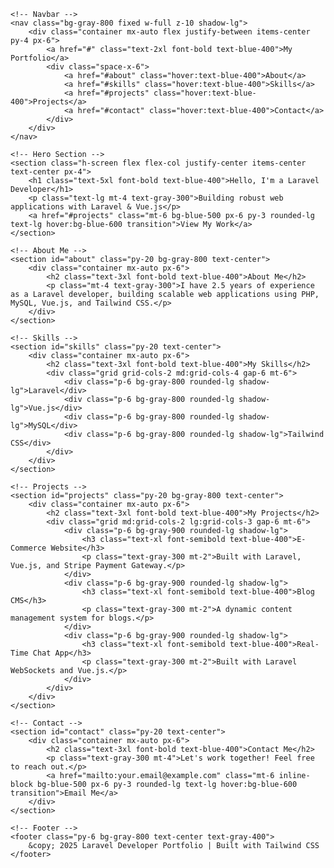 <html lang="en">
<head>
    <meta charset="UTF-8">
    <meta name="viewport" content="width=device-width, initial-scale=1.0">
    <title>Laravel Developer Portfolio</title>
    <script src="https://cdn.tailwindcss.com"></script>
    <style>
        html {
            scroll-behavior: smooth;
        }
    </style>
</head>
<body class="bg-gray-900 text-white">

    <!-- Navbar -->
    <nav class="bg-gray-800 fixed w-full z-10 shadow-lg">
        <div class="container mx-auto flex justify-between items-center py-4 px-6">
            <a href="#" class="text-2xl font-bold text-blue-400">My Portfolio</a>
            <div class="space-x-6">
                <a href="#about" class="hover:text-blue-400">About</a>
                <a href="#skills" class="hover:text-blue-400">Skills</a>
                <a href="#projects" class="hover:text-blue-400">Projects</a>
                <a href="#contact" class="hover:text-blue-400">Contact</a>
            </div>
        </div>
    </nav>

    <!-- Hero Section -->
    <section class="h-screen flex flex-col justify-center items-center text-center px-4">
        <h1 class="text-5xl font-bold text-blue-400">Hello, I'm a Laravel Developer</h1>
        <p class="text-lg mt-4 text-gray-300">Building robust web applications with Laravel & Vue.js</p>
        <a href="#projects" class="mt-6 bg-blue-500 px-6 py-3 rounded-lg text-lg hover:bg-blue-600 transition">View My Work</a>
    </section>

    <!-- About Me -->
    <section id="about" class="py-20 bg-gray-800 text-center">
        <div class="container mx-auto px-6">
            <h2 class="text-3xl font-bold text-blue-400">About Me</h2>
            <p class="mt-4 text-gray-300">I have 2.5 years of experience as a Laravel developer, building scalable web applications using PHP, MySQL, Vue.js, and Tailwind CSS.</p>
        </div>
    </section>

    <!-- Skills -->
    <section id="skills" class="py-20 text-center">
        <div class="container mx-auto px-6">
            <h2 class="text-3xl font-bold text-blue-400">My Skills</h2>
            <div class="grid grid-cols-2 md:grid-cols-4 gap-6 mt-6">
                <div class="p-6 bg-gray-800 rounded-lg shadow-lg">Laravel</div>
                <div class="p-6 bg-gray-800 rounded-lg shadow-lg">Vue.js</div>
                <div class="p-6 bg-gray-800 rounded-lg shadow-lg">MySQL</div>
                <div class="p-6 bg-gray-800 rounded-lg shadow-lg">Tailwind CSS</div>
            </div>
        </div>
    </section>

    <!-- Projects -->
    <section id="projects" class="py-20 bg-gray-800 text-center">
        <div class="container mx-auto px-6">
            <h2 class="text-3xl font-bold text-blue-400">My Projects</h2>
            <div class="grid md:grid-cols-2 lg:grid-cols-3 gap-6 mt-6">
                <div class="p-6 bg-gray-900 rounded-lg shadow-lg">
                    <h3 class="text-xl font-semibold text-blue-400">E-Commerce Website</h3>
                    <p class="text-gray-300 mt-2">Built with Laravel, Vue.js, and Stripe Payment Gateway.</p>
                </div>
                <div class="p-6 bg-gray-900 rounded-lg shadow-lg">
                    <h3 class="text-xl font-semibold text-blue-400">Blog CMS</h3>
                    <p class="text-gray-300 mt-2">A dynamic content management system for blogs.</p>
                </div>
                <div class="p-6 bg-gray-900 rounded-lg shadow-lg">
                    <h3 class="text-xl font-semibold text-blue-400">Real-Time Chat App</h3>
                    <p class="text-gray-300 mt-2">Built with Laravel WebSockets and Vue.js.</p>
                </div>
            </div>
        </div>
    </section>

    <!-- Contact -->
    <section id="contact" class="py-20 text-center">
        <div class="container mx-auto px-6">
            <h2 class="text-3xl font-bold text-blue-400">Contact Me</h2>
            <p class="text-gray-300 mt-4">Let's work together! Feel free to reach out.</p>
            <a href="mailto:your.email@example.com" class="mt-6 inline-block bg-blue-500 px-6 py-3 rounded-lg text-lg hover:bg-blue-600 transition">Email Me</a>
        </div>
    </section>

    <!-- Footer -->
    <footer class="py-6 bg-gray-800 text-center text-gray-400">
        &copy; 2025 Laravel Developer Portfolio | Built with Tailwind CSS
    </footer>

</body>
</html>
